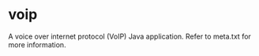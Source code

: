 voip
====

A voice over internet protocol (VoIP) Java application.
Refer to meta.txt for more information.
